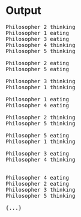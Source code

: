 # Output

<pre>
Philosopher 2 thinking
Philosopher 1 eating
Philosopher 3 eating
Philosopher 4 thinking
Philosopher 5 thinking

Philosopher 2 eating
Philosopher 5 eating

Philosopher 3 thinking
Philosopher 1 thinking

Philosopher 1 eating
Philosopher 4 eating

Philosopher 2 thinking
Philosopher 5 thinking

Philosopher 5 eating
Philosopher 1 thinking

Philosopher 3 eating
Philosopher 4 thinking


Philosopher 4 eating
Philosopher 2 eating
Philosopher 3 thinking
Philosopher 5 thinking

{...}
</pre>
